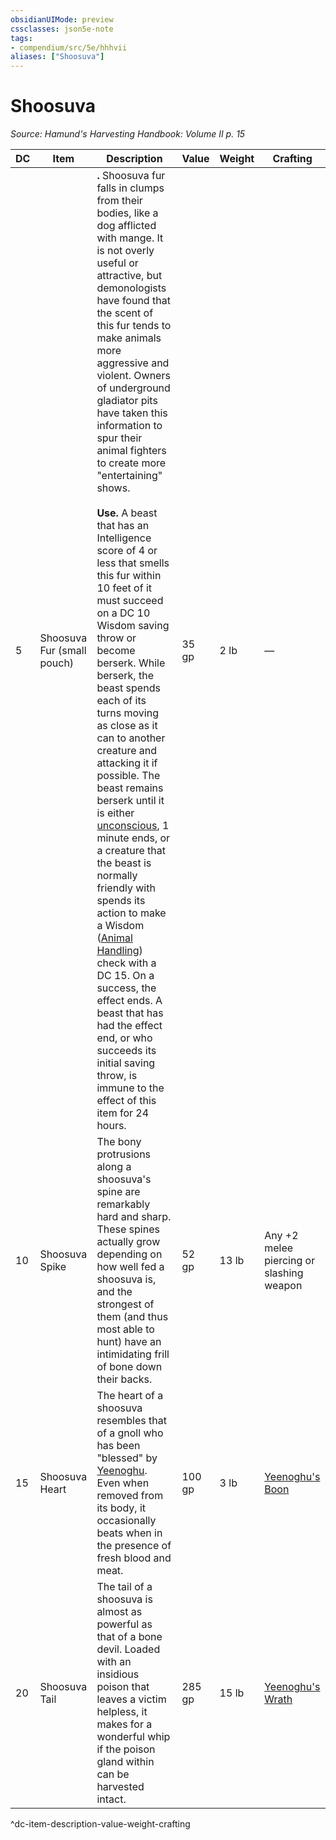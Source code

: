 ```yaml
---
obsidianUIMode: preview
cssclasses: json5e-note
tags:
- compendium/src/5e/hhhvii
aliases: ["Shoosuva"]
---
```

# Shoosuva
*Source: Hamund's Harvesting Handbook: Volume II p. 15* 

| DC | Item | Description | Value | Weight | Crafting |
|----|------|-------------|-------|--------|----------|
| 5 | Shoosuva Fur (small pouch) | **.** Shoosuva fur falls in clumps from their bodies, like a dog afflicted with mange. It is not overly useful or attractive, but demonologists have found that the scent of this fur tends to make animals more aggressive and violent. Owners of underground gladiator pits have taken this information to spur their animal fighters to create more "entertaining" shows.<br /><br />**Use.** A beast that has an Intelligence score of 4 or less that smells this fur within 10 feet of it must succeed on a DC 10 Wisdom saving throw or become berserk. While berserk, the beast spends each of its turns moving as close as it can to another creature and attacking it if possible. The beast remains berserk until it is either [unconscious](/compendium/rules/conditions.md#unconscious), 1 minute ends, or a creature that the beast is normally friendly with spends its action to make a Wisdom ([Animal Handling](/compendium/rules/skills.md#Animal%20Handling)) check with a DC 15. On a success, the effect ends. A beast that has had the effect end, or who succeeds its initial saving throw, is immune to the effect of this item for 24 hours. | 35 gp | 2 lb | — |
| 10 | Shoosuva Spike | The bony protrusions along a shoosuva's spine are remarkably hard and sharp. These spines actually grow depending on how well fed a shoosuva is, and the strongest of them (and thus most able to hunt) have an intimidating frill of bone down their backs. | 52 gp | 13 lb | Any +2 melee piercing or slashing weapon |
| 15 | Shoosuva Heart | The heart of a shoosuva resembles that of a gnoll who has been "blessed" by [Yeenoghu](compendium/bestiary/npc/yeenoghu-mpmm.md). Even when removed from its body, it occasionally beats when in the presence of fresh blood and meat. | 100 gp | 3 lb | [Yeenoghu's Boon](compendium/items/yeenoghus-boon-hhhvi.md) |
| 20 | Shoosuva Tail | The tail of a shoosuva is almost as powerful as that of a bone devil. Loaded with an insidious poison that leaves a victim helpless, it makes for a wonderful whip if the poison gland within can be harvested intact. | 285 gp | 15 lb | [Yeenoghu's Wrath](compendium/items/yeenoghus-wrath-hhhvii.md) |
^dc-item-description-value-weight-crafting